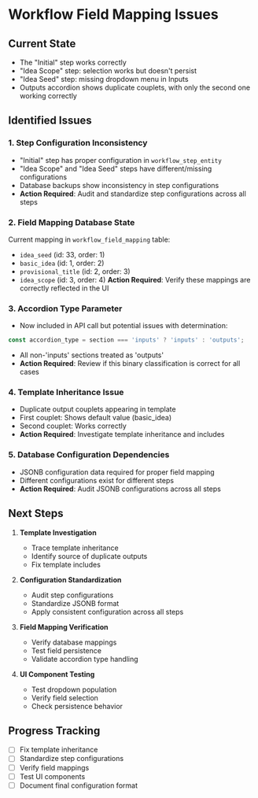 # Workflow Field Mapping Issues
 
## Current State
- The "Initial" step works correctly
- "Idea Scope" step: selection works but doesn't persist
- "Idea Seed" step: missing dropdown menu in Inputs
- Outputs accordion shows duplicate couplets, with only the second one working correctly

## Identified Issues

### 1. Step Configuration Inconsistency
- "Initial" step has proper configuration in `workflow_step_entity`
- "Idea Scope" and "Idea Seed" steps have different/missing configurations
- Database backups show inconsistency in step configurations
- **Action Required**: Audit and standardize step configurations across all steps

### 2. Field Mapping Database State
Current mapping in `workflow_field_mapping` table:
- `idea_seed` (id: 33, order: 1)
- `basic_idea` (id: 1, order: 2)
- `provisional_title` (id: 2, order: 3)
- `idea_scope` (id: 3, order: 4)
**Action Required**: Verify these mappings are correctly reflected in the UI

### 3. Accordion Type Parameter
- Now included in API call but potential issues with determination:
```javascript
const accordion_type = section === 'inputs' ? 'inputs' : 'outputs';
```
- All non-'inputs' sections treated as 'outputs'
- **Action Required**: Review if this binary classification is correct for all cases

### 4. Template Inheritance Issue
- Duplicate output couplets appearing in template
- First couplet: Shows default value (basic_idea)
- Second couplet: Works correctly
- **Action Required**: Investigate template inheritance and includes

### 5. Database Configuration Dependencies
- JSONB configuration data required for proper field mapping
- Different configurations exist for different steps
- **Action Required**: Audit JSONB configurations across all steps

## Next Steps

1. **Template Investigation**
   - Trace template inheritance
   - Identify source of duplicate outputs
   - Fix template includes

2. **Configuration Standardization**
   - Audit step configurations
   - Standardize JSONB format
   - Apply consistent configuration across all steps

3. **Field Mapping Verification**
   - Verify database mappings
   - Test field persistence
   - Validate accordion type handling

4. **UI Component Testing**
   - Test dropdown population
   - Verify field selection
   - Check persistence behavior

## Progress Tracking

- [ ] Fix template inheritance
- [ ] Standardize step configurations
- [ ] Verify field mappings
- [ ] Test UI components
- [ ] Document final configuration format 